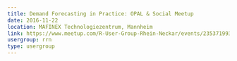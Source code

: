 ```yaml
---
title: Demand Forecasting in Practice: OPAL & Social Meetup
date: 2016-11-22
location: MAFINEX Technologiezentrum, Mannheim
link: https://www.meetup.com/R-User-Group-Rhein-Neckar/events/235371993/
usergroup: rrn
type: usergroup
---
```

